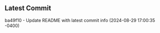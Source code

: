 
## Latest Commit
ba49f10 - Update README with latest commit info (2024-08-29 17:00:35 -0400) <Yunxi-Zhou>

